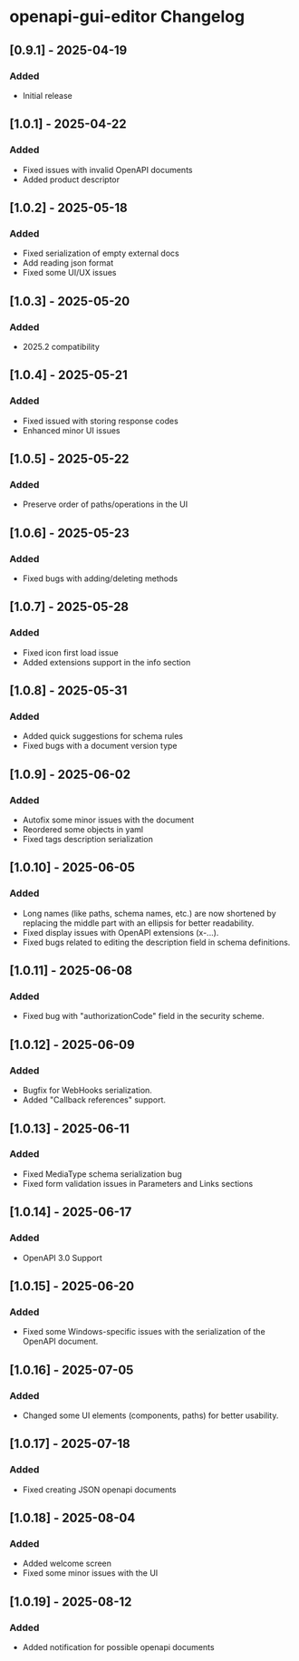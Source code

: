 <!-- Keep a Changelog guide -> https://keepachangelog.com -->

# openapi-gui-editor Changelog

## [0.9.1] - 2025-04-19
### Added
- Initial release

## [1.0.1] - 2025-04-22
### Added
- Fixed issues with invalid OpenAPI documents
- Added product descriptor

## [1.0.2] - 2025-05-18
### Added
- Fixed serialization of empty external docs
- Add reading json format
- Fixed some UI/UX issues

## [1.0.3] - 2025-05-20
### Added
- 2025.2 compatibility

## [1.0.4] - 2025-05-21
### Added
- Fixed issued with storing response codes
- Enhanced minor UI issues

## [1.0.5] - 2025-05-22
### Added
- Preserve order of paths/operations in the UI

## [1.0.6] - 2025-05-23
### Added
- Fixed bugs with adding/deleting methods

## [1.0.7] - 2025-05-28
### Added
- Fixed icon first load issue
- Added extensions support in the info section

## [1.0.8] - 2025-05-31
### Added
- Added quick suggestions for schema rules
- Fixed bugs with a document version type

## [1.0.9] - 2025-06-02
### Added
- Autofix some minor issues with the document
- Reordered some objects in yaml
- Fixed tags description serialization 

## [1.0.10] - 2025-06-05
### Added
- Long names (like paths, schema names, etc.) are now shortened by replacing the middle part with an ellipsis for better readability.
- Fixed display issues with OpenAPI extensions (x-...).
- Fixed bugs related to editing the description field in schema definitions.

## [1.0.11] - 2025-06-08
### Added
- Fixed bug with "authorizationCode" field in the security scheme.

## [1.0.12] - 2025-06-09
### Added
- Bugfix for WebHooks serialization.
- Added "Callback references" support.

## [1.0.13] - 2025-06-11
### Added
- Fixed MediaType schema serialization bug
- Fixed form validation issues in Parameters and Links sections

## [1.0.14] - 2025-06-17
### Added
- OpenAPI 3.0 Support

## [1.0.15] - 2025-06-20
### Added
- Fixed some Windows-specific issues with the serialization of the OpenAPI document.

## [1.0.16] - 2025-07-05
### Added
- Changed some UI elements (components, paths) for better usability.

## [1.0.17] - 2025-07-18
### Added
- Fixed creating JSON openapi documents

## [1.0.18] - 2025-08-04
### Added
- Added welcome screen
- Fixed some minor issues with the UI

## [1.0.19] - 2025-08-12
### Added
- Added notification for possible openapi documents